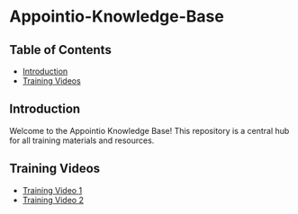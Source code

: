 # Appointio-Knowledge-Base

## Table of Contents
- [Introduction](#introduction)
- [Training Videos](#training-videos)

## Introduction
Welcome to the Appointio Knowledge Base! This repository is a central hub for all training materials and resources.

## Training Videos
- [Training Video 1](#)
- [Training Video 2](#)
